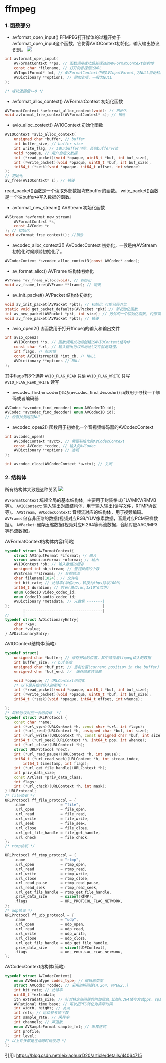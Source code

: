 # ffmpeg

### 1. 函数部分

 *  avformat_open_input()
FFMPEG打开媒体的过程开始于avformat_open_input这个函数，它使得AVIOContext初始化，输入输出协议识别。
![](./ffmpeg_pic/2.jpg)

```C
int avformat_open_input(
    AVFormatContext **ps, // 函数调用成功后处理过的AVFormatContext结构体
    const char *filename, // 打开的音视频的URL
    AVInputFormat* fmt, // AVFormatContext中的AVInputFormat,为NULL自动检测
    AVDictionary **options, // 附加选项，一般为NULL
);

/* 成功返回值>=0 */
```

* avformat_alloc_context()
AVFormatContext 初始化函数

```C
AVFormatContext *avformat_alloc_context(void); // 初始化
void avformat_free_context(AVFormatContext* s); // 销毁
```

* avio_alloc_context()
AVIOContext 初始化函数

```C
AVIOContext *avio_alloc_context(
    unsigned char *buffer, // buffer
    int buffer_size, // buffer size
    int write_flag, // 1表示buffer可写，否则buffer只读
    void *opaque, // 用户自定义数据
    int (*read_packet)(void *opaque, uint8_t *buf, int buf_size),
    int (*write_packet)(void *opaque, uint8_t *buf, int buf_size),
    int64_t (*seek)(void *opaque, int64_t offset, int whence)
);
// 初始化
av_free(AVIOContext* s); // 销毁
```

read_packet()函数是一个读取外部数据填充buffer的函数。
write_packet()函数是一个往buffer中写入数据的函数。

* avformat_new_stream()
AVStream 初始化函数

```C
AVStream *avformat_new_stream(
    AVFormatContext *s,
    const AVCodec *c
); // 初始化
void avformat_free_context(); //销毁
```

* avcodec_alloc_context3()
AVCodecContext 初始化，一般是由AVStream初始化时候顺带初始化了。

```C
AVCodecContext *avcodec_alloc_context3(const AVCodec* codec);
```

* av_format_alloc()
AVFrame 结构体初始化

```C
AVFrame *av_frame_alloc(void); // 初始化
void av_frame_free(AVFrame **frame); // 销毁
```

* av_init_packet()
AVPacket 结构体初始化

```C
void av_init_packet(AVPacket *pkt); // 初始化 可能已经弃坑
static void get_packet_defaults(AVPacket *pkt);// 新初始化函数
int av_new_packet(AVPacket *pkt, int size); // 另外的一个初始化函数，内部调用了av_init_packet函数
void av_free_packet(AVPacket *pkt); // 销毁
```

* avio_open2()
该函数用于打开ffmpeg的输入和输出文件

```C
int avio_open2(
    AVIOContext **s, // 函数调用成功后创建的AVIOContext结构体
    const char *url, // 输入输出协议的地址(文件就是路径)
    int flags, // 标志位
    const AVIOIterruptCB *int_cb, // NULL
    AVDictionary **options // NULL
);
```
其中flags有3个选择
`AVIO_FLAG_READ` 只读
`AVIO_FLAG_WRITE` 只写
`AVIO_FLAG_READ_WRITE` 读写

* avcodec_find_encoder()以及avcodec_find_decoder()
函数用于寻找一个解码或者编码器

```C
AVCodec *avcodec_find_encoder( enum AVCodecID id);
AVCodec *avcodec_find_decoder( enum AVCodecID id);
// 没有找到返回NULL
```

* avcodec_open2()
函数用于初始化一个音视频编码器的AVCodecContext

```C
int avcodec_open2(
    AVCodecContext *avctx, // 需要初始化的AVCodecContext
    const AVCodec *codec, // 输入的AVCodec
    AVDictionary **options // 选项
);

int avcodec_close(AVCodecContext *avctx); // 关闭
```



### 2. 结构体

所有结构体大致是这种关系
![](./ffmpeg_pic/1.png)

`AVFormatContext`:统领全局的基本结构体。主要用于封装格式(FLV/MKV/RMVB等)。
`AVIOContext`: 输入输出对应结构体，用于输入输出(读写文件，RTMP协议等)。
`AVStream, AVCodecContext`: 音频流对应的结构体，用于视频编码。
`AVFrame`: 储存非压缩的数据(视频对应RGB/YUV像素数据，音频对应PCM采样数据)。
`AVPacket`: 储存压缩数据(视频对应H.264等码流数据，音频对应AAC/MP3等码流数据)。

AVFormatContext结构体内容(简略)

```C++
typedef struct AVFormatContext{
    struct AVInputFormat *iformat; // 输入
    struct AVOutputFormat *oformat; // 输出
    AVIOContext *pb; // 输入数据的缓存
    unsigned int nb_stream; // 音视频流的个数
    AVStream **streams; // 音视频流
    char filename[1024]; // 文件名
    int bit_rate; // 比特率(单位bps，转换为kbps除以1000)
    int64_t duration; // 时长(单位:us,1x10^6次方)
    enum CodecID video_codec_id;
    enum CodecID audio_codec_id;
    AVDictionary *metadata; // 元数据 -------|
};                                          |
        |-----------------------------------|
//      |
typedef struct AVDictionaryEntry{
    char *key;
    char *value;
} AVDictionaryEntry;

```

AVIOContext结构体(简略)

```C++
typedef struct{
    unsigned char *buffer; // 缓存开始的位置，其中储存着ffmpeg读入的数据
    int buffer_size; // buf长度
    unsigned char *buf_ptr; // 当前位置(current position in the buffer)
    unsigned char *buf_end; //  缓存结束的位置
    
    void *opaque; // URLContext结构体
    /* 以下是开始时传入的那坨 */
    int (*read_packet)(void *opaque, uint8_t *buf, int buf_size);
    int (*write_packet)(void *opaque, uint8_t *buf, int buf_size);
    int64_t (*seek)(void *opaque, int64_t offset, int whence);

};
/* 每种协议对应一种结构体  */
typedef struct URLProtocol {
	const char *name;
	int (*url_open)(URLContext *h, const char *url, int flags);
	int (*url_read)(URLContext *h, unsigned char *buf, int size);
	int (*url_write)(URLContext *h, const unsigned char *buf, int size);
	int64_t (*url_seek)(URLContext *h, int64_t pos, int whence);
	int (*url_close)(URLContext *h);
	struct URLProtocol *next;
	int (*url_read_pause)(URLContext *h, int pause);
	int64_t (*url_read_seek)(URLContext *h, int stream_index,
		int64_t timestamp, int flags);
	int (*url_get_file_handle)(URLContext *h);
	int priv_data_size;
	const AVClass *priv_data_class;
	int flags;
	int (*url_check)(URLContext *h, int mask);
} URLProtocol;
/* file协议 */
URLProtocol ff_file_protocol = {
    .name                = "file",
    .url_open            = file_open,
    .url_read            = file_read,
    .url_write           = file_write,
    .url_seek            = file_seek,
    .url_close           = file_close,
    .url_get_file_handle = file_get_handle,
    .url_check           = file_check,
};
/* rtmp协议 */

URLProtocol ff_rtmp_protocol = {
    .name                = "rtmp",
    .url_open            = rtmp_open,
    .url_read            = rtmp_read,
    .url_write           = rtmp_write,
    .url_close           = rtmp_close,
    .url_read_pause      = rtmp_read_pause,
    .url_read_seek       = rtmp_read_seek,
    .url_get_file_handle = rtmp_get_file_handle,
    .priv_data_size      = sizeof(RTMP),
    .flags               = URL_PROTOCOL_FLAG_NETWORK,
};
/* udp协议 */
URLProtocol ff_udp_protocol = {
    .name                = "udp",
    .url_open            = udp_open,
    .url_read            = udp_read,
    .url_write           = udp_write,
    .url_close           = udp_close,
    .url_get_file_handle = udp_get_file_handle,
    .priv_data_size      = sizeof(UDPContext),
    .flags               = URL_PROTOCOL_FLAG_NETWORK,
};
```

AVCodecContext结构体(简略)

```C++
typedef struct AVCodecContext{
    enum AVMediaType codec_type; // 编码器类型
    struct AVCodec *codec; // 采用的解码器(H.264, MPEG2..)
    int bit_rate; // 比特率
    uint8_t *extradata; 
    itn extradata_size; // 针对特定编码器的附加信息,比如h.264储存方式pps，sps
    AVRational time_base; // 可以把PTS转化为实际时间
    int width, height; // 宽高
    int refs; // 运动参考帧个数
    int sample_rate; // 采样率
    int channels; // 声道数
    enum AVSampleFormat sample_fmt; // 采样格式
    int profile;
    int level;
/* 以上许多都是在编码时候使用 */
};
```






引用: https://blog.csdn.net/leixiaohua1020/article/details/44064715